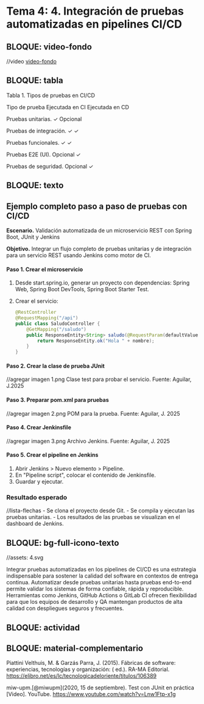 # Tema 4: 4. Integración de pruebas automatizadas en pipelines CI/CD

<!-- 
RUTA DE ASSETS: @/assets/curso/tema3/
DISEÑO DE REFERENCIA: tema3.png
-->

## BLOQUE: video-fondo

//video
[ video-fondo](https://www.youtube.com/embed/fBEKxW5VjI4?si=KFBoMXI0Wpf3BhMM)

## BLOQUE: tabla

Tabla 1. Tipos de pruebas en CI/CD

Tipo de prueba
Ejecutada en CI
Ejecutada en CD

Pruebas unitarias.
✓
Opcional

Pruebas de integración.
✓
✓

Pruebas funcionales.
✓
✓

Pruebas E2E (UI).
Opcional
✓

Pruebas de seguridad.
Opcional
✓

## BLOQUE: texto

## Ejemplo completo paso a paso de pruebas con CI/CD

**Escenario.** Validación automatizada de un microservicio REST con Spring Boot, JUnit y Jenkins

**Objetivo.** Integrar un flujo completo de pruebas unitarias y de integración para un servicio REST usando Jenkins como motor de CI.

#### Paso 1. Crear el microservicio

1. Desde start.spring.io, generar un proyecto con dependencias: Spring Web, Spring Boot DevTools, Spring Boot Starter Test.
   
2. Crear el servicio:

    ``` Java
    @RestController
    @RequestMapping("/api")
    public class SaludoController {
        @GetMapping("/saludo")
        public ResponseEntity<String> saludo(@RequestParam(defaultValue = "mundo") String nombre) {
            return ResponseEntity.ok("Hola " + nombre);
        }
    }
    ```

#### Paso 2. Crear la clase de prueba JUnit

//agregar imagen 1.png 
Clase test para probar el servicio. Fuente:  Aguilar, J.2025


#### Paso 3. Preparar pom.xml para pruebas
//agregar imagen 2.png 
POM para la prueba. Fuente: Aguilar, J. 2025

#### Paso 4. Crear Jenkinsfile
//agregar imagen 3.png 
Archivo Jenkins. Fuente: Aguilar, J. 2025


#### Paso 5. Crear el pipeline en Jenkins

1. Abrir Jenkins > Nuevo elemento > Pipeline.
2. En "Pipeline script", colocar el contenido de Jenkinsfile.
3. Guardar y ejecutar.


### Resultado esperado
//lista-flechas
    - Se clona el proyecto desde Git.
    - Se compila y ejecutan las pruebas unitarias.
    - Los resultados de las pruebas se visualizan en el dashboard de Jenkins.


## BLOQUE: bg-full-icono-texto
//assets: 4.svg

Integrar pruebas automatizadas en los pipelines de CI/CD es una estrategia indispensable para sostener la calidad del software en contextos de entrega continua. Automatizar desde pruebas unitarias hasta pruebas end-to-end permite validar los sistemas de forma confiable, rápida y reproducible. Herramientas como Jenkins, GitHub Actions o GitLab CI ofrecen flexibilidad para que los equipos de desarrollo y QA mantengan productos de alta calidad con despliegues seguros y frecuentes.

## BLOQUE: actividad

## BLOQUE: material-complementario

Piattini Velthuis, M. & Garzás Parra, J. (2015). Fábricas de software: experiencias, tecnologías y organización: ( ed.). RA-MA Editorial. https://elibro.net/es/lc/tecnologicadeloriente/titulos/106389 

miw-upm.[@miwupm](2020, 15 de septiembre). Test con JUnit en práctica [Video]. YouTube. https://www.youtube.com/watch?v=Lnw1Ftp-x1g 
